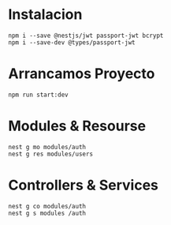 # Instalacion
```
npm i --save @nestjs/jwt passport-jwt bcrypt
npm i --save-dev @types/passport-jwt
```
# Arrancamos Proyecto
```
npm run start:dev
```
# Modules & Resourse 

```
nest g mo modules/auth
nest g res modules/users
```
# Controllers & Services
```
nest g co modules/auth
nest g s modules /auth
``` 